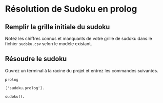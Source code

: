 # Résolution de Sudoku en prolog

## Remplir la grille initiale du sudoku

Notez les chiffres connus et manquants de votre grille de sudoku dans le fichier `sudoku.csv` selon le modèle existant.

## Résoudre le sudoku

Ouvrez un terminal à la racine du projet et entrez les commandes suivantes.
```
prolog
```
```
['sudoku.prolog'].
```
```
sudoku().
```